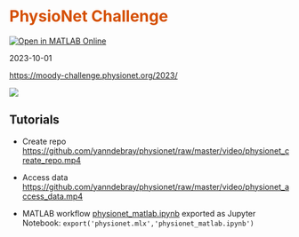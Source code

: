 
# <span style="color:rgb(213,80,0)">PhysioNet Challenge</span>

[![Open in MATLAB Online](https://www.mathworks.com/images/responsive/global/open-in-matlab-online.svg)](https://matlab.mathworks.com/open/github/v1?repo=yanndebray/physionet&file=physionet.mlx)

2023-10-01

https://moody-challenge.physionet.org/2023/

![](https://moody-challenge.physionet.org/assets/img/ecg-ml.gif)

## Tutorials

- Create repo
https://github.com/yanndebray/physionet/raw/master/video/physionet_create_repo.mp4

- Access data
https://github.com/yanndebray/physionet/raw/master/video/physionet_access_data.mp4

- MATLAB workflow
    [physionet_matlab.ipynb](physionet_matlab.ipynb) 
    exported as Jupyter Notebook: `export('physionet.mlx','physionet_matlab.ipynb')`